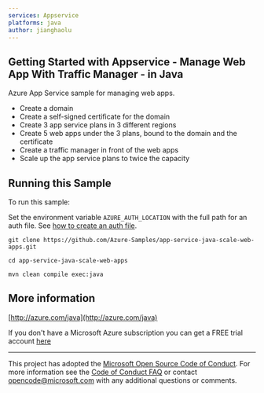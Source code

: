 ```yaml
---
services: Appservice
platforms: java
author: jianghaolu
---
```


## Getting Started with Appservice - Manage Web App With Traffic Manager - in Java ##


  Azure App Service sample for managing web apps.
   - Create a domain
   - Create a self-signed certificate for the domain
   - Create 3 app service plans in 3 different regions
   - Create 5 web apps under the 3 plans, bound to the domain and the certificate
   - Create a traffic manager in front of the web apps
   - Scale up the app service plans to twice the capacity
 

## Running this Sample ##

To run this sample:

Set the environment variable `AZURE_AUTH_LOCATION` with the full path for an auth file. See [how to create an auth file](https://github.com/Azure/azure-libraries-for-java/blob/master/AUTH.md).

    git clone https://github.com/Azure-Samples/app-service-java-scale-web-apps.git

    cd app-service-java-scale-web-apps

    mvn clean compile exec:java

## More information ##

[http://azure.com/java](http://azure.com/java)

If you don't have a Microsoft Azure subscription you can get a FREE trial account [here](http://go.microsoft.com/fwlink/?LinkId=330212)

---

This project has adopted the [Microsoft Open Source Code of Conduct](https://opensource.microsoft.com/codeofconduct/). For more information see the [Code of Conduct FAQ](https://opensource.microsoft.com/codeofconduct/faq/) or contact [opencode@microsoft.com](mailto:opencode@microsoft.com) with any additional questions or comments.